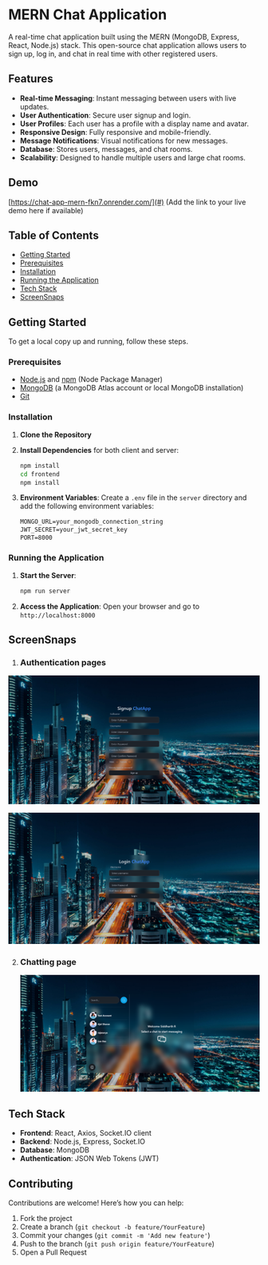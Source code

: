 # MERN Chat Application

A real-time chat application built using the MERN (MongoDB, Express, React, Node.js) stack. This open-source chat application allows users to sign up, log in, and chat in real time with other registered users.

## Features

- **Real-time Messaging**: Instant messaging between users with live updates.
- **User Authentication**: Secure user signup and login.
- **User Profiles**: Each user has a profile with a display name and avatar.
- **Responsive Design**: Fully responsive and mobile-friendly.
- **Message Notifications**: Visual notifications for new messages.
- **Database**: Stores users, messages, and chat rooms.
- **Scalability**: Designed to handle multiple users and large chat rooms.

## Demo

[https://chat-app-mern-fkn7.onrender.com/](#) (Add the link to your live demo here if available)

## Table of Contents

- [Getting Started](#getting-started)
- [Prerequisites](#prerequisites)
- [Installation](#installation)
- [Running the Application](#running-the-application)
- [Tech Stack](#tech-stack)
- [ScreenSnaps](#screensnaps)

## Getting Started

To get a local copy up and running, follow these steps.

### Prerequisites

- [Node.js](https://nodejs.org/) and [npm](https://www.npmjs.com/) (Node Package Manager)
- [MongoDB](https://www.mongodb.com/) (a MongoDB Atlas account or local MongoDB installation)
- [Git](https://git-scm.com/)

### Installation

1. **Clone the Repository**


2. **Install Dependencies** for both client and server:
    ```bash
    npm install
    cd frontend
    npm install
    ```

3. **Environment Variables**:
   Create a `.env` file in the `server` directory and add the following environment variables:
    ```env
    MONGO_URL=your_mongodb_connection_string
    JWT_SECRET=your_jwt_secret_key
    PORT=8000
    ```

### Running the Application

1. **Start the Server**:
    ```bash
    npm run server
    ```



3. **Access the Application**:
   Open your browser and go to `http://localhost:8000`

## ScreenSnaps
1. ### Authentication pages
![img_1.png](img_1.png)

![img.png](img.png)

2. ### Chatting page
   ![img_2.png](img_2.png)


## Tech Stack

- **Frontend**: React, Axios, Socket.IO client
- **Backend**: Node.js, Express, Socket.IO
- **Database**: MongoDB
- **Authentication**: JSON Web Tokens (JWT)

## Contributing

Contributions are welcome! Here’s how you can help:

1. Fork the project
2. Create a branch (`git checkout -b feature/YourFeature`)
3. Commit your changes (`git commit -m 'Add new feature'`)
4. Push to the branch (`git push origin feature/YourFeature`)
5. Open a Pull Request

